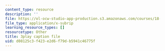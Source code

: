 ```yaml
---
content_type: resource
description: ''
file: https://ol-ocw-studio-app-production.s3.amazonaws.com/courses/18-065-matrix-methods-in-data-analysis-signal-processing-and-machine-learning-spring-2018/d08125c3f423e2d6f79db5941c46775f_hwDRfkPSXng.srt
file_type: application/x-subrip
learning_resource_types: []
resourcetype: Other
title: 3play caption file
uid: d08125c3-f423-e2d6-f79d-b5941c46775f
---
```

